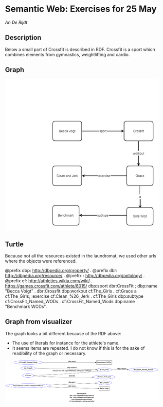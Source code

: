
# Semantic Web: Exercises for 25 May
_An De Rijdt_

## Description

Below a small part of Crossfit is described in RDF. Crossfit is a sport which combines elements from gymnastics, weightlifting and cardio.

## Graph

![crossfit](crossfit.png)

## Turtle

Because not all the resources existed in the laundromat, we used other urls where the objects were referenced.

@prefix dbp:	<http://dbpedia.org/property/> .
@prefix dbr:	<http://dbpedia.org/resource/> .
@prefix : <http://dbpedia.org/ontology/> .
@prefix cf: <http://athletics.wikia.com/wiki/> .
<https://games.crossfit.com/athlete/8015/>	dbp:sport	dbr:CrossFit ;
dbp:name "Becca Voigt" .
dbr:Crossfit dbp:workout cf:The_Girls .
cf:Grace a cf:The_Girls;
         :exercise cf:Clean_%26_Jerk .
cf:The_Girls dbp:subtype cf:CrossFit_Named_WODs .
cf:CrossFit_Named_Wods dbp:name "Benchmark WODs".

## Graph from visualizer

The graph looks a bit different because of the RDF above:

- The use of literals for instance for the athlete's name.
- It seems items are repeated. I do not know if this is for the sake of readibility of the graph or necessary.

![Crossfit RDF](crossfitrdfgraph.png)
